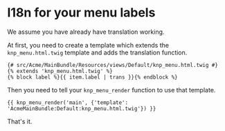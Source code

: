 I18n for your menu labels
=========================

We assume you have already have translation working.

At first, you need to create a template which extends the `knp_menu.html.twig` template and adds the translation function.

```jinja
{# src/Acme/MainBundle/Resources/views/Default/knp_menu.html.twig #}
{% extends 'knp_menu.html.twig' %}
{% block label %}{{ item.label | trans }}{% endblock %}
```

Then you need to tell your `knp_menu_render` function to use that template.

```jinja
{{ knp_menu_render('main', {'template': 'AcmeMainBundle:Default:knp_menu.html.twig'}) }}
```

That's it.


